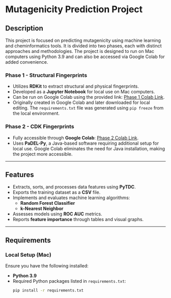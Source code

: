 # Mutagenicity Prediction Project

## Description

This project is focused on predicting mutagenicity using machine learning and cheminformatics tools. It is divided into two phases, each with distinct approaches and methodologies. The project is designed to run on Mac computers using Python 3.9 and can also be accessed via Google Colab for added convenience.

### Phase 1 - Structural Fingerprints
- Utilizes **RDKit** to extract structural and physical fingerprints.
- Developed as a **Jupyter Notebook** for local use on Mac computers.
- Can be run on Google Colab using the provided link: [Phase 1 Colab Link](https://colab.research.google.com/drive/11APpA_6nEir-n2ndRC-0cJenXXEQRWCZ?usp=sharing).
- Originally created in Google Colab and later downloaded for local editing. The `requirements.txt` file was generated using `pip freeze` from the local environment.

### Phase 2 - CDK Fingerprints
- Fully accessible through **Google Colab**: [Phase 2 Colab Link](https://colab.research.google.com/drive/1A98ukUjOxOOz_yY34ZF2Sqz9LKuQRqq8?usp=sharing).
- Uses **PaDEL-Py**, a Java-based software requiring additional setup for local use. Google Colab eliminates the need for Java installation, making the project more accessible.

---

## Features
- Extracts, sorts, and processes data features using **PyTDC**.
- Exports the training dataset as a **CSV** file.
- Implements and evaluates machine learning algorithms:
  - **Random Forest Classifier**
  - **k-Nearest Neighbor**
- Assesses models using **ROC AUC** metrics.
- Reports **feature importance** through tables and visual graphs.

---

## Requirements

### Local Setup (Mac)
Ensure you have the following installed:
- **Python 3.9**
- Required Python packages listed in `requirements.txt`:
  ```bash
  pip install -r requirements.txt


